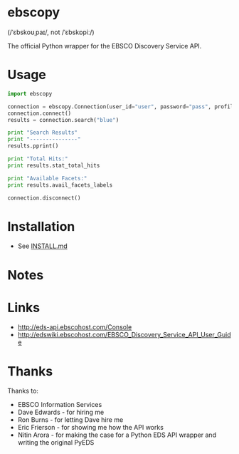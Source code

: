 # ebscopy
(/ˈɛbskoʊˌpaɪ/, not /ˈɛbskɒpiː/)

The official Python wrapper for the EBSCO Discovery Service API.

# Usage
```python
import ebscopy

connection = ebscopy.Connection(user_id="user", password="pass", profile="profile", org="org", guest="n")
connection.connect()
results = connection.search("blue")

print "Search Results"
print "---------------"
results.pprint()

print "Total Hits:"
print results.stat_total_hits

print "Available Facets:"
print results.avail_facets_labels

connection.disconnect()
```

# Installation
* See [INSTALL.md](docs/INSTALL.md)

# Notes

# Links
* http://eds-api.ebscohost.com/Console
* http://edswiki.ebscohost.com/EBSCO_Discovery_Service_API_User_Guide

# Thanks
Thanks to:
* EBSCO Information Services
* Dave Edwards - for hiring me
* Ron Burns - for letting Dave hire me
* Eric Frierson - for showing me how the API works
* Nitin Arora - for making the case for a Python EDS API wrapper and writing the original PyEDS
